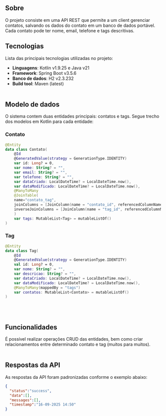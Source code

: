 ## Sobre
O projeto consiste em uma API REST que permite a um client gerenciar contatos, salvando os dados do contato em um banco de dados portável. Cada contato pode ter nome, email, telefone e tags descritivas.

## Tecnologias
Lista das principais tecnologias utilizadas no projeto:
- **Linguagens**: Kotlin v1.9.25 e Java v21
- **Framework**: Spring Boot v3.5.6
- **Banco de dados**: H2 v2.3.232
- **Build tool**: Maven (latest)
<br><br>

## Modelo de dados
O sistema contem duas entidades principais: contatos e tags. Segue trecho dos modelos em Kotlin para cada entidade:

### Contato
```kotlin
@Entity
data class Contato(
    @Id
    @GeneratedValue(strategy = GenerationType.IDENTITY)
    var id: Long? = 0,
    var nome: String? = "",
    var email: String? = "",
    var telefone: String? = "",
    var dataCriado: LocalDateTime? = LocalDateTime.now(),
    var dataModificado: LocalDateTime? = LocalDateTime.now(),
    @ManyToMany
    @JoinTable(
    name="contato_tag",
    joinColumns = [JoinColumn(name = "contato_id", referencedColumnName = "id")],
    inverseJoinColumns = [JoinColumn(name = "tag_id", referencedColumnName = "id")]
    )
    var tags: MutableList<Tag> = mutableListOf()
)
```

### Tag
```kotlin
@Entity
data class Tag(
    @Id
    @GeneratedValue(strategy = GenerationType.IDENTITY)
    val id: Long? = 0,
    var nome: String? = "",
    var descricao: String? = "",
    var dataCriado: LocalDateTime? = LocalDateTime.now(),
    var dataModificado: LocalDateTime? = LocalDateTime.now(),
    @ManyToMany(mappedBy = "tags")
    var contatos: MutableList<Contato> = mutableListOf()
)
```
<br><br>

## Funcionalidades
É possível realizar operações CRUD das entidades, bem como criar relacionamentos entre determinado contato e tag (muitos para muitos).
<br><br>

## Respostas da API
As respostas da API foram padronizadas conforme o exemplo abaixo:

```json
{
  "status":"success",
  "data":[],
  "messages":[],
  "timestamp":"16-09-2025 14:50"
}
```
